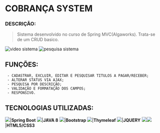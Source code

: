 # COBRANÇA SYSTEM 
### DESCRIÇÃO:
>Sistema desenvolvido no curso de Spring MVC(Algaworks). Trata-se de um CRUD basico.
>
>
![video sistema](https://github.com/devPoa-Java/cobranca/blob/main/Screenshot_1.png)
![pesquisa sistema](https://github.com/devPoa-Java/cobranca/blob/main/pesquis.png)

## FUNÇÕES:
```
 - CADASTRAR, EXCLUIR, EDITAR E PESQUISAR TITULOS A PAGAR/RECEBER;
 - ALTERAR STATUS VIA AJAX;
 - PESQUISA POR DESCRIÇÃO;
 - VALIDAÇÃO E FORMATAÇÃO DOS CAMPOS;
 - RESPONSIVO.
 ```
TECNOLOGIAS UTILIZADAS:
-----------------------------------------------------------------------------------------------------------------------------------------------------------
<img src="https://img.icons8.com/color/48/000000/spring-logo.png"/>|<strong>Spring Boot</strong>
<img src="https://img.icons8.com/color/48/000000/java-coffee-cup-logo--v2.png"/>|<strong>JAVA 8</strong>
<img src="https://img.icons8.com/color/48/000000/bootstrap.png"/>|<strong>Bootstrap</strong>
<img src="https://img.icons8.com/color/48/000000/thymeleaf.png"/>|<strong>Thymeleaf</strong> 
<img src="https://img.icons8.com/ios-filled/50/000000/jquery.png"/>|<strong>JQUERY</strong>
<img src="https://img.icons8.com/color/48/000000/html-5--v2.png"/><img src="https://img.icons8.com/color/48/000000/css3.png"/>|<strong>HTML5/CSS3</strong>




 
 

